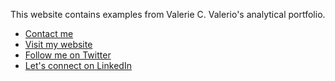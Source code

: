 This website contains examples from Valerie C. Valerio's analytical portfolio.

* [Contact me](mailto:vvalerioh@gmail.com)
* [Visit my website](https://www.valeriecvalerio.com)
* [Follow me on Twitter](https://twitter.com/v_valerioh)
* [Let's connect on LinkedIn](https://www.linkedin.com/in/valerievalerioholguin/)